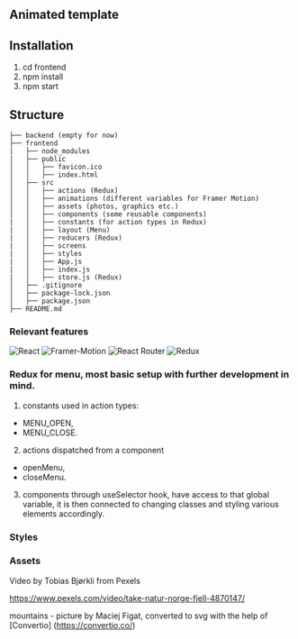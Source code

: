 ##  Animated template



## Installation
1. cd frontend
2. npm install
3. npm start

## Structure
```
├── backend (empty for now)
├── frontend
|   ├── node_modules
|   ├── public
│   │   ├── favicon.ico
│   │   ├── index.html
│   ├── src
│   │   ├── actions (Redux)
│   │   ├── animations (different variables for Framer Motion)
│   │   ├── assets (photos, graphics etc.)
│   │   ├── components (some reusable components)
|   │   ├── constants (for action types in Redux)
|   │   ├── layout (Menu) 
|   │   ├── reducers (Redux)
|   │   ├── screens 
|   │   ├── styles
|   │   ├── App.js
|   │   ├── index.js
|   │   ├── store.js (Redux)
│   ├── .gitignore
│   ├── package-lock.json
│   ├── package.json
├── README.md
```

### Relevant features
<p>
<img alt="React" src="https://img.shields.io/badge/React-61DAFB?logo=react&logoColor=white&style=flat" />
<img alt="Framer-Motion" src="https://img.shields.io/badge/Framer%20Motion%20-A%20production--ready%20motion%20library%20for%20React-ff69b4" />
<img alt="React Router" src="https://img.shields.io/badge/React Router-CA4245?logo=React-router&logoColor=white&style=flat" />
<img alt="Redux" src="https://img.shields.io/badge/Redux-764ABC?logo=Redux&logoColor=white&style=flat" />
</p>


### Redux for menu, most basic setup with further development in mind.

1. constants used in action types: 
 * MENU_OPEN,
 * MENU_CLOSE.
2. actions dispatched from a component
 * openMenu,
 * closeMenu.
3. components through useSelector hook, have access to that global variable, it is then connected to changing classes and styling various elements accordingly.
  

### Styles 

### Assets

Video by Tobias Bjørkli from Pexels

https://www.pexels.com/video/take-natur-norge-fjell-4870147/


mountains - picture by Maciej Figat, converted to svg with the help of [Convertio] (https://convertio.co/)